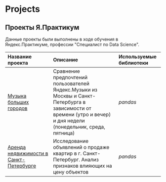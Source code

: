 # Projects

## Проекты Я.Практикум

Данные проекты были выполнены в ходе обучения в Яндекс.Практикуме, профессии "Специалист по Data Science".

| Название проекта | Описание | Используемые библиотеки | 
| :---------------------- | :---------------------- | :---------------------- |
| [Музыка больших городов](music_of_big_cities) | Сравнение предпочтений пользователей Яндекс.Музыки из Москвы и Санкт-Петербурга в зависимости от времени (утро и вечер) и дня недели (понедельник, среда, пятница)| *pandas* |
| [Аренда недвижимости в Санкт-Петербурге]() | Исследование объявлений о продаже квартир в г. Санкт-Петербург. Анализ признаков влияющих на цену объектов| *pandas* |
